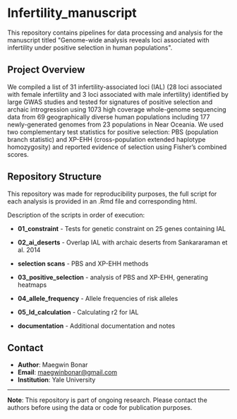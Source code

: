 # Infertility_manuscript

This repository contains pipelines for data processing and analysis for the manuscript titled "Genome-wide analysis reveals loci associated with infertility under positive selection in human populations".

## Project Overview

We compiled a list of 31 infertility-associated loci (IAL) (28 loci associated with female infertility and 3 loci associated with male infertility) identified by large GWAS studies and tested for signatures of positive selection and archaic introgression using 1073 high coverage whole-genome sequencing data from 69 geographically diverse human populations including 177 newly-generated genomes from 23 populations in Near Oceania. We used two complementary test statistics for positive selection: PBS (population branch statistic) and XP-EHH (cross-population extended haplotype homozygosity) and reported evidence of selection using Fisher’s combined scores.

## Repository Structure

This repository was made for reproducibility purposes, the full script for each analysis is provided in an .Rmd file and corresponding html.

Description of the scripts in order of execution:

- **01_constraint** - Tests for genetic constraint on 25 genes containing IAL
- **02_ai_deserts** - Overlap IAL with archaic deserts from Sankararaman et al. 2014
- **selection scans** - PBS and XP-EHH methods
- **03_positive_selection** - analysis of PBS and XP-EHH, generating heatmaps
- **04_allele_frequency** - Allele frequencies of risk alleles
- **05_ld_calculation** - Calculating r2 for IAL

- **documentation** - Additional documentation and notes

## Contact

- **Author**: Maegwin Bonar
- **Email**: maegwinbonar@gmail.com
- **Institution**: Yale University

---

**Note**: This repository is part of ongoing research. Please contact the authors before using the data or code for publication purposes.
